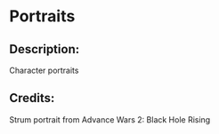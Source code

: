 # Portraits

## Description: 

Character portraits

## Credits: 

Strum portrait from Advance Wars 2: Black Hole Rising

